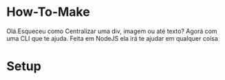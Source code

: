 # How-To-Make
Olá.Esqueceu como Centralizar uma div, imagem ou até texto? Agorá com uma CLI que te ajuda.
Feita em NodeJS ela irá te ajudar em qualquer coisa
# Setup


